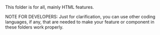 This folder is for all, mainly HTML features.

NOTE FOR DEVELOPERS: Just for clarification, you can use other coding languages, if any, that are needed to make your feature or component in these folders work properly.
